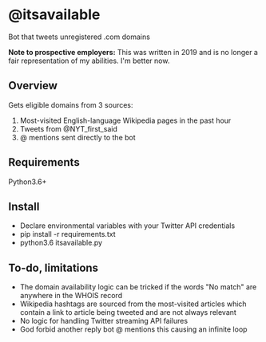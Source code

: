 # @itsavailable
Bot that tweets unregistered .com domains

**Note to prospective employers:** This was written in 2019 and is no longer a fair representation of my abilities. I'm better now.

## Overview
Gets eligible domains from 3 sources:
1. Most-visited English-language Wikipedia pages in the past hour
2. Tweets from @NYT_first_said
3. @ mentions sent directly to the bot

## Requirements
Python3.6+

## Install
- Declare environmental variables with your Twitter API credentials
- pip install -r requirements.txt
- python3.6 itsavailable.py

## To-do, limitations
- The domain availability logic can be tricked if the words "No match" are anywhere in the WHOIS record
- Wikipedia hashtags are sourced from the most-visited articles which contain a link to article being tweeted and are not always relevant
- No logic for handling Twitter streaming API failures
- God forbid another reply bot @ mentions this causing an infinite loop

